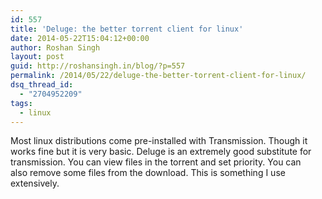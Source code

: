 ```yaml
---
id: 557
title: 'Deluge: the better torrent client for linux'
date: 2014-05-22T15:04:12+00:00
author: Roshan Singh
layout: post
guid: http://roshansingh.in/blog/?p=557
permalink: /2014/05/22/deluge-the-better-torrent-client-for-linux/
dsq_thread_id:
  - "2704952209"
tags:
  - linux
---
```

Most linux distributions come pre-installed with Transmission. Though it works fine but it is very basic. Deluge is an extremely good substitute for transmission. You can view files in the torrent and set priority. You can also remove some files from the download. This is something I use extensively.